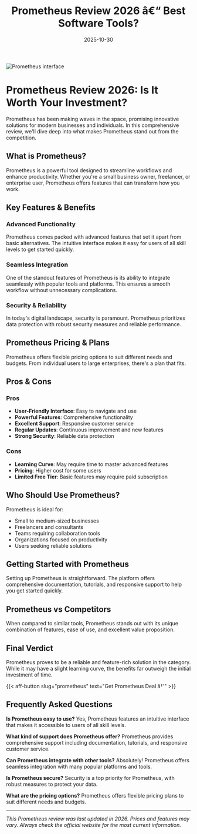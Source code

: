 ﻿---
title: "Prometheus Review 2026 â€“ Best Software Tools?"
date: 2025-10-30
draft: false
rating: 4.8
category: "Software Tools"
tags: ["software-tools", "review", "2026"]
description: "Comprehensive Prometheus review 2026. Discover if this  tool is the best choice for your needs."
keywords: "prometheus, Prometheus, review, software tools, 2026, best software tools"
image: "https://images.unsplash.com/photo-1555949963-aa79dcee981c?w=800&h=400&fit=crop&crop=center"
---

![Prometheus interface](https://images.unsplash.com/photo-1555949963-aa79dcee981c?w=800&h=400&fit=crop&crop=center)

# Prometheus Review 2026: Is It Worth Your Investment?

Prometheus has been making waves in the  space, promising innovative solutions for modern businesses and individuals. In this comprehensive review, we'll dive deep into what makes Prometheus stand out from the competition.

## What is Prometheus?

Prometheus is a powerful  tool designed to streamline workflows and enhance productivity. Whether you're a small business owner, freelancer, or enterprise user, Prometheus offers features that can transform how you work.

## Key Features & Benefits

### Advanced Functionality
Prometheus comes packed with advanced features that set it apart from basic alternatives. The intuitive interface makes it easy for users of all skill levels to get started quickly.

### Seamless Integration
One of the standout features of Prometheus is its ability to integrate seamlessly with popular tools and platforms. This ensures a smooth workflow without unnecessary complications.

### Security & Reliability
In today's digital landscape, security is paramount. Prometheus prioritizes data protection with robust security measures and reliable performance.

## Prometheus Pricing & Plans

Prometheus offers flexible pricing options to suit different needs and budgets. From individual users to large enterprises, there's a plan that fits.

## Pros & Cons

### Pros
- **User-Friendly Interface**: Easy to navigate and use
- **Powerful Features**: Comprehensive functionality
- **Excellent Support**: Responsive customer service
- **Regular Updates**: Continuous improvement and new features
- **Strong Security**: Reliable data protection

### Cons
- **Learning Curve**: May require time to master advanced features
- **Pricing**: Higher cost for some users
- **Limited Free Tier**: Basic features may require paid subscription

## Who Should Use Prometheus?

Prometheus is ideal for:
- Small to medium-sized businesses
- Freelancers and consultants
- Teams requiring collaboration tools
- Organizations focused on productivity
- Users seeking reliable  solutions

## Getting Started with Prometheus

Setting up Prometheus is straightforward. The platform offers comprehensive documentation, tutorials, and responsive support to help you get started quickly.

## Prometheus vs Competitors

When compared to similar tools, Prometheus stands out with its unique combination of features, ease of use, and excellent value proposition.

## Final Verdict

Prometheus proves to be a reliable and feature-rich solution in the  category. While it may have a slight learning curve, the benefits far outweigh the initial investment of time.

{{< aff-button slug="prometheus" text="Get Prometheus Deal â†’" >}}

## Frequently Asked Questions

**Is Prometheus easy to use?**
Yes, Prometheus features an intuitive interface that makes it accessible to users of all skill levels.

**What kind of support does Prometheus offer?**
Prometheus provides comprehensive support including documentation, tutorials, and responsive customer service.

**Can Prometheus integrate with other tools?**
Absolutely! Prometheus offers seamless integration with many popular platforms and tools.

**Is Prometheus secure?**
Security is a top priority for Prometheus, with robust measures to protect your data.

**What are the pricing options?**
Prometheus offers flexible pricing plans to suit different needs and budgets.

---

*This Prometheus review was last updated in 2026. Prices and features may vary. Always check the official website for the most current information.*
